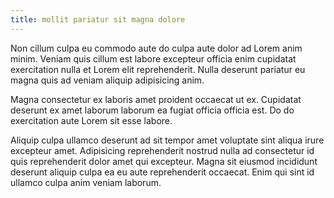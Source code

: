 ```yaml
---
title: mollit pariatur sit magna dolore
---
```


Non cillum culpa eu commodo aute do culpa aute dolor ad Lorem anim minim. Veniam quis cillum est labore excepteur officia enim cupidatat exercitation nulla et Lorem elit reprehenderit. Nulla deserunt pariatur eu magna quis ad veniam aliquip adipisicing anim.

Magna consectetur ex laboris amet proident occaecat ut ex. Cupidatat deserunt ex amet laborum laborum ea fugiat officia officia est. Do do exercitation aute Lorem sit esse labore.

Aliquip culpa ullamco deserunt ad sit tempor amet voluptate sint aliqua irure excepteur amet. Adipisicing reprehenderit nostrud nulla ad consectetur id quis reprehenderit dolor amet qui excepteur. Magna sit eiusmod incididunt deserunt aliquip culpa ea eu aute reprehenderit occaecat. Enim qui sint id ullamco culpa anim veniam laborum.